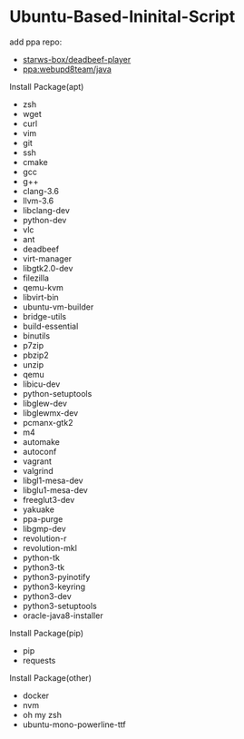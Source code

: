 # Ubuntu-Based-Ininital-Script
add ppa repo:
* [starws-box/deadbeef-player](https://launchpad.net/~starws-box/+archive/ubuntu/deadbeef-player)
* [ppa:webupd8team/java](https://launchpad.net/~webupd8team/+archive/ubuntu/java)

Install Package(apt)
* zsh
* wget
* curl
* vim
* git
* ssh
* cmake
* gcc
* g++
* clang-3.6
* llvm-3.6
* libclang-dev
* python-dev
* vlc
* ant
* deadbeef
* virt-manager
* libgtk2.0-dev
* filezilla
* qemu-kvm
* libvirt-bin
* ubuntu-vm-builder
* bridge-utils
* build-essential
* binutils
* p7zip
* pbzip2
* unzip
* qemu
* libicu-dev
* python-setuptools
* libglew-dev
* libglewmx-dev
* pcmanx-gtk2
* m4
* automake
* autoconf
* vagrant
* valgrind
* libgl1-mesa-dev
* libglu1-mesa-dev
* freeglut3-dev
* yakuake
* ppa-purge
* libgmp-dev
* revolution-r
* revolution-mkl
* python-tk
* python3-tk
* python3-pyinotify
* python3-keyring
* python3-dev
* python3-setuptools
* oracle-java8-installer

Install Package(pip)
* pip
* requests

Install Package(other)
* docker
* nvm
* oh my zsh
* ubuntu-mono-powerline-ttf
